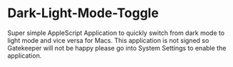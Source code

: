 # Dark-Light-Mode-Toggle
Super simple AppleScript Application to quickly switch from dark mode to light mode and vice versa for Macs. This application is not signed so Gatekeeper will not be happy please go into System Settings to enable the application.
